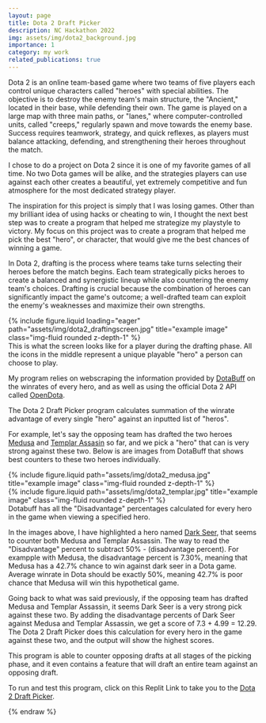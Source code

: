 ```yaml
---
layout: page
title: Dota 2 Draft Picker
description: NC Hackathon 2022
img: assets/img/dota2_background.jpg
importance: 1
category: my work
related_publications: true
---
```


Dota 2 is an online team-based game where two teams of five players each control unique characters called "heroes" with special abilities. The objective is to destroy the enemy team's main structure, the "Ancient," located in their base, while defending their own. The game is played on a large map with three main paths, or "lanes," where computer-controlled units, called "creeps," regularly spawn and move towards the enemy base. Success requires teamwork, strategy, and quick reflexes, as players must balance attacking, defending, and strengthening their heroes throughout the match.

I chose to do a project on Dota 2 since it is one of my favorite games of all time. No two Dota games will be alike, and the strategies players can use against each other creates a beautiful, yet extremely competitive and fun atmosphere for the most dedicated strategy player.

The inspiration for this project is simply that I was losing games. Other than my brilliant idea of using hacks or cheating to win, I thought the next best step was to create a program that helped me strategize my playstyle to victory. My focus on this project was to create a program that helped me pick the best "hero", or character, that would give me the best chances of winning a game.

In Dota 2, drafting is the process where teams take turns selecting their heroes before the match begins. Each team strategically picks heroes to create a balanced and synergistic lineup while also countering the enemy team's choices. Drafting is crucial because the combination of heroes can significantly impact the game's outcome; a well-drafted team can exploit the enemy's weaknesses and maximize their own strengths.

<div class="row">
    <div class="col-sm mt-3 mt-md-0">
        {% include figure.liquid loading="eager" path="assets/img/dota2_draftingscreen.jpg" title="example image" class="img-fluid rounded z-depth-1" %}
    </div>
</div>
<div class="caption">
    This is what the screen looks like for a player during the drafting phase. All the icons in the middle represent a unique playable "hero" a person can choose to play.
</div>

My program relies on webscraping the information provided by [DotaBuff](https://www.dotabuff.com/) on the winrates of every hero, and as well as using the official Dota 2 API called [OpenDota](https://docs.opendota.com/).

The Dota 2 Draft Picker program calculates summation of the winrate advantage of every single "hero" against an inputted list of "heros".


For example, let's say the opposing team has drafted the two heroes [Medusa](https://www.dota2.com/hero/medusa) and [Templar Assasin](https://www.dota2.com/hero/templarassassin) so far, and we pick a "hero" that can is very strong against these two. Below is are images from DotaBuff that shows best counters to these two heroes individually.


<div class="row justify-content-sm-center">
    <div class="col-sm-8 mt-3 mt-md-0">
        {% include figure.liquid path="assets/img/dota2_medusa.jpg" title="example image" class="img-fluid rounded z-depth-1" %}
    </div>
    <div class="col-sm-4 mt-3 mt-md-0">
        {% include figure.liquid path="assets/img/dota2_templar.jpg" title="example image" class="img-fluid rounded z-depth-1" %}
    </div>
</div>
<div class="caption">
    Dotabuff has all the "Disadvantage" percentages calculated for every hero in the game when viewing a specified hero.
</div>


In the images above, I have highlighted a hero named [Dark Seer](https://www.dota2.com/hero/darkseer), that seems to counter both Medusa and Templar Assassin. The way to read the "Disadvantage" percent to subtract 50% - (disadvantage percent). For exampple with Medusa, the disadvantage percent is 7.30%, meaning that Medusa has a 42.7% chance to win against dark seer in a Dota game. Average winrate in Dota should be exactly 50%, meaning 42.7% is poor chance that Medusa will win this hypothetical game.


Going back to what was said previously, if the opposing team has drafted Medusa and Templar Assassin, it seems Dark Seer is a very strong pick against these two. By adding the disadvantage percents of Dark Seer against Medusa and Templar Assassin, we get a score of 7.3 + 4.99 = 12.29. The Dota 2 Draft Picker does this calculation for every hero in the game against these two, and the output will show the highest scores.


This program is able to counter opposing drafts at all stages of the picking phase, and it even contains a feature that will draft an entire team against an opposing draft.


To run and test this program, click on this Replit Link to take you to the [Dota 2 Draft Picker](https://replit.com/@schquid98/Dota-2-Draft-Picker).


{% endraw %}
